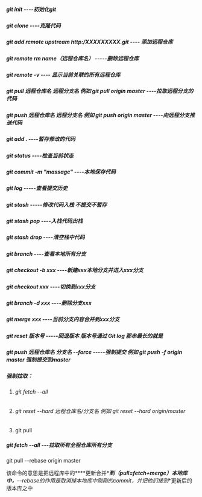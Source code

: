 ##### git  init  ----初始化git

##### git clone        ----克隆代码

##### git add remote upstream http:/XXXXXXXXX.git       ---- 添加远程仓库

##### git remote rm  name（远程仓库名）    -----删除远程仓库

##### git remote -v  ---- 显示当前关联的所有远程仓库

##### git pull  远程仓库名  远程分支名      例如  git pull origin master      ----拉取远程分支的代码

##### git push  远程仓库名  远程分支名      例如  git push  origin master     ----向远程分支推送代码

##### git add .  ----暂存修改的代码

##### git status ----检查当前状态

##### git commit -m "massage" ----本地保存代码

##### git log    -----查看提交历史

##### git stash  -----修改代码入栈  不提交不暂存

##### git stash pop  ----入栈代码出栈

##### git stash  drop ----清空栈中代码

##### git branch  ----查看本地所有分支

##### git checkout -b xxx  ----新建xxx本地分支并进入xxx分支

##### git checkout  xxx   ----切换到xxx分支

##### git branch -d xxx   ----删除分支xxx

##### git merge  xxx  ----当前分支内容合并到xxx分支

##### git reset  版本号   -----回退版本    版本号通过 Git  log   那串最长的就是

##### git push 远程仓库名 分支名 --force    -----强制提交   例如 git push -f origin master   强制提交到master

##### 强制拉取：

   1. ###### git fetch --all

   2. ###### git reset  --hard 远程仓库名/分支名   例如 git reset  --hard origin/master

   3. git pull

##### git fetch --all   ---拉取所有全程仓库所有分支

git pull --rebase origin master

该命令的意思是把远程库中的***\*更新合并\****到（**pull=fetch+merge**）本地库中，**–-rebase**的作用是取消掉本地库中刚刚的commit，并把他们**接到**更新后的版本库之中